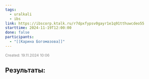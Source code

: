 ```yaml
---
tags:
  - uralkali
  - ibs
link: https://ibscorp.ktalk.ru/r7dpxfypsv0gayr1e1q91tthuwcdeo55
starttime: 2024-11-19T12:00:00
done: false
participants:
  - "[[Карина Богомазова]]"
---
```

<span style="font-size:12px; color:#888888;">Created: 19.11.2024 10:06</span>

## Результаты:

